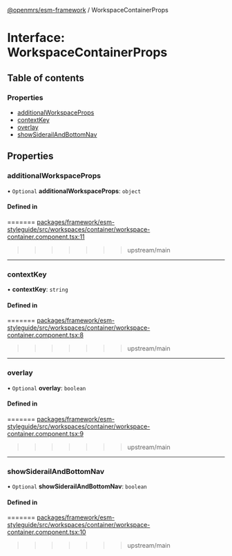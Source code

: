 [@openmrs/esm-framework](../API.md) / WorkspaceContainerProps

# Interface: WorkspaceContainerProps

## Table of contents

### Properties

- [additionalWorkspaceProps](WorkspaceContainerProps.md#additionalworkspaceprops)
- [contextKey](WorkspaceContainerProps.md#contextkey)
- [overlay](WorkspaceContainerProps.md#overlay)
- [showSiderailAndBottomNav](WorkspaceContainerProps.md#showsiderailandbottomnav)

## Properties

### additionalWorkspaceProps

• `Optional` **additionalWorkspaceProps**: `object`

#### Defined in

=======
[packages/framework/esm-styleguide/src/workspaces/container/workspace-container.component.tsx:11](https://github.com/openmrs/openmrs-esm-core/blob/main/packages/framework/esm-styleguide/src/workspaces/container/workspace-container.component.tsx#L11)
>>>>>>> upstream/main

___

### contextKey

• **contextKey**: `string`

#### Defined in

=======
[packages/framework/esm-styleguide/src/workspaces/container/workspace-container.component.tsx:8](https://github.com/openmrs/openmrs-esm-core/blob/main/packages/framework/esm-styleguide/src/workspaces/container/workspace-container.component.tsx#L8)
>>>>>>> upstream/main

___

### overlay

• `Optional` **overlay**: `boolean`

#### Defined in

=======
[packages/framework/esm-styleguide/src/workspaces/container/workspace-container.component.tsx:9](https://github.com/openmrs/openmrs-esm-core/blob/main/packages/framework/esm-styleguide/src/workspaces/container/workspace-container.component.tsx#L9)
>>>>>>> upstream/main

___

### showSiderailAndBottomNav

• `Optional` **showSiderailAndBottomNav**: `boolean`

#### Defined in

=======
[packages/framework/esm-styleguide/src/workspaces/container/workspace-container.component.tsx:10](https://github.com/openmrs/openmrs-esm-core/blob/main/packages/framework/esm-styleguide/src/workspaces/container/workspace-container.component.tsx#L10)
>>>>>>> upstream/main
